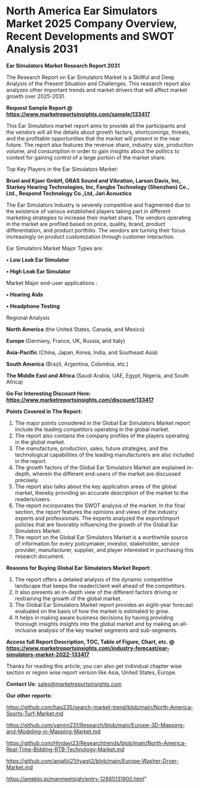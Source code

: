 # North America Ear Simulators Market 2025 Company Overview, Recent Developments and SWOT Analysis 2031

<strong>Ear Simulators Market Research Report 2031</strong>

The Research Report on Ear Simulators Market is a Skillful and Deep Analysis of the Present Situation and Challenges. This research report also analyzes other important trends and market drivers that will affect market growth over 2025-2031.

<strong>Request Sample Report @ <a href=https://www.marketreportsinsights.com/sample/133417>https://www.marketreportsinsights.com/sample/133417</a></strong>

This Ear Simulators market report aims to provide all the participants and the vendors will all the details about growth factors, shortcomings, threats, and the profitable opportunities that the market will present in the near future. The report also features the revenue share, industry size, production volume, and consumption in order to gain insights about the politics to contest for gaining control of a large portion of the market share.

Top Key Players in the Ear Simulators Market:

<strong>Bruel and Kjaer GmbH, GRAS Sound and Vibration, Larson Davis, Inc, Starkey Hearing Technologies, Inc, Fangbo Technology (Shenzhen) Co., Ltd., Respond Technology Co.,Ltd, Jari Acoustics</strong>

The Ear Simulators Industry is severely competitive and fragmented due to the existence of various established players taking part in different marketing strategies to increase their market share. The vendors operating in the market are profiled based on price, quality, brand, product differentiation, and product portfolio. The vendors are turning their focus increasingly on product customization through customer interaction.

Ear Simulators Market Major Types are:

<strong>• Low Leak Ear Simulator

• High Leak Ear Simulator</strong>

Market Major end-user applications :

<strong>• Hearing Aids

• Headphone Testing</strong>

Regional Analysis

</u><strong><b>North America</b></strong> (the United States, Canada, and Mexico)

<strong><b>Europe </b></strong>(Germany, France, UK, Russia, and Italy)

<strong><b>Asia-Pacific</b></strong> (China, Japan, Korea, India, and Southeast Asia)

<strong><b>South America</b></strong> (Brazil, Argentina, Colombia, etc.)

<strong><b>The Middle East and Africa</b></strong> (Saudi Arabia, UAE, Egypt, Nigeria, and South Africa)

<strong>Go For Interesting Discount Here: <a href=https://www.marketreportsinsights.com/discount/133417>https://www.marketreportsinsights.com/discount/133417</a></strong>

<strong>Points Covered in The Report:</strong>
<ol>
  <li>The major points considered in the Global Ear Simulators Market report include the leading competitors operating in the global market.</li>
  <li>The report also contains the company profiles of the players operating in the global market.</li>
  <li>The manufacture, production, sales, future strategies, and the technological capabilities of the leading manufacturers are also included in the report.</li>
  <li>The growth factors of the Global Ear Simulators Market are explained in-depth, wherein the different end-users of the market are discussed precisely.</li>
  <li>The report also talks about the key application areas of the global market, thereby providing an accurate description of the market to the readers/users.</li>
  <li>The report incorporates the SWOT analysis of the market. In the final section, the report features the opinions and views of the industry experts and professionals. The experts analyzed the export/import policies that are favorably influencing the growth of the Global Ear Simulators Market.</li>
  <li>The report on the Global Ear Simulators Market is a worthwhile source of information for every policymaker, investor, stakeholder, service provider, manufacturer, supplier, and player interested in purchasing this research document.</li>
</ol>
<strong>Reasons for Buying Global Ear Simulators Market Report:</strong>

<ol>
  <li>The report offers a detailed analysis of the dynamic competitive landscape that keeps the reader/client well ahead of the competitors.</li>
  <li>It also presents an in-depth view of the different factors driving or restraining the growth of the global market.</li>
  <li>The Global Ear Simulators Market report provides an eight-year forecast evaluated on the basis of how the market is estimated to grow.</li>
  <li>It helps in making aware business decisions by having providing thorough insights insights into the global market and by making an all-inclusive analysis of the key market segments and sub-segments.</li>
</ol>
<strong>Access full Report Description, TOC, Table of Figure, Chart, etc. @ <a href=https://www.marketreportsinsights.com/industry-forecast/ear-simulators-market-2022-133417>https://www.marketreportsinsights.com/industry-forecast/ear-simulators-market-2022-133417</a></strong>


Thanks for reading this article; you can also get individual chapter wise section or region wise report version like Asia, United States, Europe.

<strong>Contact Us:</strong>
sales@marketreportsinsights.com

<strong>Our other reports:</strong>

<a href=https://github.com/haq235/search-market-trend/blob/main/North-America-Sports-Turf-Market.md>https://github.com/haq235/search-market-trend/blob/main/North-America-Sports-Turf-Market.md</a>

<a href=https://github.com/yamini231/Research/blob/main/Europe-3D-Mapping-and-Modeling-in-Mapping-Market.md>https://github.com/yamini231/Research/blob/main/Europe-3D-Mapping-and-Modeling-in-Mapping-Market.md</a>

<a href=https://github.com/Hindavi23/Researchtrends/blob/main/North-America-Real-Time-Bidding-RTB-Technology-Market.md>https://github.com/Hindavi23/Researchtrends/blob/main/North-America-Real-Time-Bidding-RTB-Technology-Market.md</a>

<a href=https://github.com/anjaliiii21/tyagii2/blob/main/Europe-Washer-Dryer-Market.md>https://github.com/anjaliiii21/tyagii2/blob/main/Europe-Washer-Dryer-Market.md</a>

<a href=https://ameblo.jp/manmeetsigh/entry-12885131900.html>https://ameblo.jp/manmeetsigh/entry-12885131900.html</a>"
